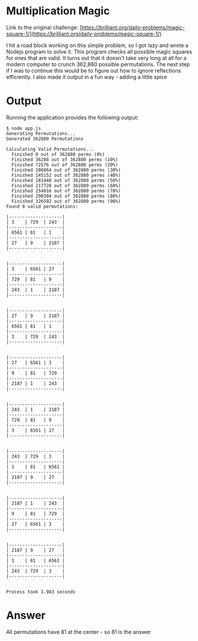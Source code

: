 # Multiplication Magic
Link to the original challenge: [https://brilliant.org/daily-problems/magic-square-1/](https://brilliant.org/daily-problems/magic-square-1/)

I hit a road block working on this simple problem, so I got lazy and wrote a Nodejs program to solve it. This program checks all possible magic squares for ones that are valid. It turns out that it doesn't take very long at all for a modern computer to crunch 362,880 possible permutations. The next step if I was to continue this would be to figure out how to ignore reflections efficiently. I also made it output in a fun way - adding a little spice

# Output
Running the application provides the following output:
```
$ node app.js
Generating Permutations...
Generated 362880 Permutations

Calculating Valid Permutations...
  Finished 0 out of 362880 perms (0%)
  Finished 36288 out of 362880 perms (10%)
  Finished 72576 out of 362880 perms (20%)
  Finished 108864 out of 362880 perms (30%)
  Finished 145152 out of 362880 perms (40%)
  Finished 181440 out of 362880 perms (50%)
  Finished 217728 out of 362880 perms (60%)
  Finished 254016 out of 362880 perms (70%)
  Finished 290304 out of 362880 perms (80%)
  Finished 326592 out of 362880 perms (90%)
Found 8 valid permutations:

|--------------------|
| 3    | 729  | 243  |
|--------------------|
| 6561 | 81   | 1    |
|--------------------|
| 27   | 9    | 2187 |
|--------------------|


|--------------------|
| 3    | 6561 | 27   |
|--------------------|
| 729  | 81   | 9    |
|--------------------|
| 243  | 1    | 2187 |
|--------------------|


|--------------------|
| 27   | 9    | 2187 |
|--------------------|
| 6561 | 81   | 1    |
|--------------------|
| 3    | 729  | 243  |
|--------------------|


|--------------------|
| 27   | 6561 | 3    |
|--------------------|
| 9    | 81   | 729  |
|--------------------|
| 2187 | 1    | 243  |
|--------------------|


|--------------------|
| 243  | 1    | 2187 |
|--------------------|
| 729  | 81   | 9    |
|--------------------|
| 3    | 6561 | 27   |
|--------------------|


|--------------------|
| 243  | 729  | 3    |
|--------------------|
| 1    | 81   | 6561 |
|--------------------|
| 2187 | 9    | 27   |
|--------------------|


|--------------------|
| 2187 | 1    | 243  |
|--------------------|
| 9    | 81   | 729  |
|--------------------|
| 27   | 6561 | 3    |
|--------------------|


|--------------------|
| 2187 | 9    | 27   |
|--------------------|
| 1    | 81   | 6561 |
|--------------------|
| 243  | 729  | 3    |
|--------------------|


Process took 1.983 seconds
```
# Answer
All permutations have 81 at the center - so 81 is the answer
